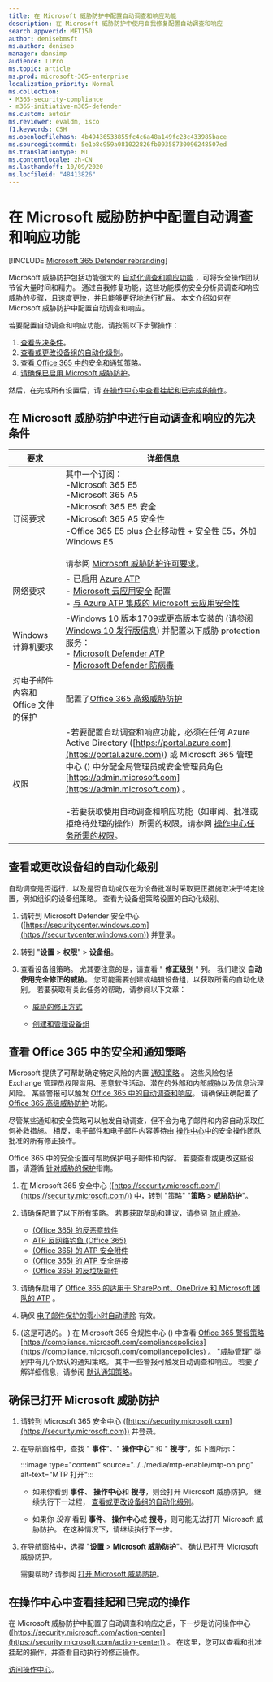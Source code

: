 ```yaml
---
title: 在 Microsoft 威胁防护中配置自动调查和响应功能
description: 在 Microsoft 威胁防护中使用自我修复配置自动调查和响应
search.appverid: MET150
author: denisebmsft
ms.author: deniseb
manager: dansimp
audience: ITPro
ms.topic: article
ms.prod: microsoft-365-enterprise
localization_priority: Normal
ms.collection:
- M365-security-compliance
- m365-initiative-m365-defender
ms.custom: autoir
ms.reviewer: evaldm, isco
f1.keywords: CSH
ms.openlocfilehash: 4b49436533855fc4c6a48a149fc23c433985bace
ms.sourcegitcommit: 5e1b8c959a081022826fb09358730096248507ed
ms.translationtype: MT
ms.contentlocale: zh-CN
ms.lasthandoff: 10/09/2020
ms.locfileid: "48413826"
---
```

# <a name="configure-automated-investigation-and-response-capabilities-in-microsoft-threat-protection"></a>在 Microsoft 威胁防护中配置自动调查和响应功能

[!INCLUDE [Microsoft 365 Defender rebranding](../includes/microsoft-defender.md)]


Microsoft 威胁防护包括功能强大的 [自动化调查和响应功能](mtp-autoir.md) ，可将安全操作团队节省大量时间和精力。 通过自我修复功能，这些功能模仿安全分析员调查和响应威胁的步骤，且速度更快，并且能够更好地进行扩展。 本文介绍如何在 Microsoft 威胁防护中配置自动调查和响应。

若要配置自动调查和响应功能，请按照以下步骤操作：

1. [查看先决条件](#prerequisites-for-automated-investigation-and-response-in-microsoft-threat-protection)。
2. [查看或更改设备组的自动化级别](#review-or-change-the-automation-level-for-device-groups)。
3. [查看 Office 365 中的安全和通知策略](#review-your-security-and-alert-policies-in-office-365)。
4. [请确保已启用 Microsoft 威胁防护](#make-sure-microsoft-threat-protection-is-turned-on)。

然后，在完成所有设置后，请 [在操作中心中查看挂起和已完成的操作](#review-pending-and-completed-actions-in-the-action-center)。 


## <a name="prerequisites-for-automated-investigation-and-response-in-microsoft-threat-protection"></a>在 Microsoft 威胁防护中进行自动调查和响应的先决条件

|要求 |详细信息 |
|--|--|
|订阅要求 |其中一个订阅： <br/>-Microsoft 365 E5 <br/>-Microsoft 365 A5 <br/>-Microsoft 365 E5 安全<br/>-Microsoft 365 A5 安全性<br/>-Office 365 E5 plus 企业移动性 + 安全性 E5，外加 Windows E5<br/><br/>请参阅 [Microsoft 威胁防护许可要求](https://docs.microsoft.com/microsoft-365/security/mtp/prerequisites?#licensing-requirements)。|
|网络要求 |- 已启用 [Azure ATP](https://docs.microsoft.com/azure-advanced-threat-protection/what-is-atp)<br/>- [Microsoft 云应用安全](https://docs.microsoft.com/cloud-app-security/what-is-cloud-app-security) 配置<br/>- [与 Azure ATP 集成的 Microsoft 云应用安全性](https://docs.microsoft.com/cloud-app-security/aatp-integration) |
|Windows 计算机要求 |-Windows 10 版本1709或更高版本安装的 (请参阅 [Windows 10 发行版信息](https://docs.microsoft.com/windows/release-information/)) 并配置以下威胁 protection 服务：<br/>- [Microsoft Defender ATP](https://docs.microsoft.com/windows/security/threat-protection/microsoft-defender-atp/configure-endpoints) <br/>- [Microsoft Defender 防病毒](https://docs.microsoft.com/windows/security/threat-protection/windows-defender-antivirus/configure-windows-defender-antivirus-features) |
|对电子邮件内容和 Office 文件的保护 |配置了[Office 365 高级威胁防护](https://docs.microsoft.com/microsoft-365/security/office-365-security/office-365-atp#configure-atp-policies) |
|权限 |-若要配置自动调查和响应功能，必须在任何 Azure Active Directory ([https://portal.azure.com](https://portal.azure.com)) 或 Microsoft 365 管理中心 () 中分配全局管理员或安全管理员角色 [https://admin.microsoft.com](https://admin.microsoft.com) 。<br/><br/>-若要获取使用自动调查和响应功能（如审阅、批准或拒绝待处理的操作）所需的权限，请参阅 [操作中心任务所需的权限](mtp-action-center.md#required-permissions-for-action-center-tasks)。 |

## <a name="review-or-change-the-automation-level-for-device-groups"></a>查看或更改设备组的自动化级别

自动调查是否运行，以及是否自动或仅在为设备批准时采取更正措施取决于特定设置，例如组织的设备组策略。 查看为设备组策略设置的自动化级别。

1. 请转到 Microsoft Defender 安全中心 ([https://securitycenter.windows.com](https://securitycenter.windows.com)) 并登录。

2. 转到 "**设置**  >  **权限**"  >  **设备组**。 

3. 查看设备组策略。 尤其要注意的是，请查看 " **修正级别** " 列。 我们建议 **自动使用完全修正的威胁**。  您可能需要创建或编辑设备组，以获取所需的自动化级别。 若要获取有关此任务的帮助，请参阅以下文章：

   - [威胁的修正方式](https://docs.microsoft.com/windows/security/threat-protection/microsoft-defender-atp/automated-investigations#how-threats-are-remediated)
   
   - [创建和管理设备组](https://docs.microsoft.com/windows/security/threat-protection/microsoft-defender-atp/machine-groups) 

## <a name="review-your-security-and-alert-policies-in-office-365"></a>查看 Office 365 中的安全和通知策略

Microsoft 提供了可帮助确定特定风险的内置 [通知策略](https://docs.microsoft.com/microsoft-365/compliance/alert-policies) 。 这些风险包括 Exchange 管理员权限滥用、恶意软件活动、潜在的外部和内部威胁以及信息治理风险。 某些警报可以触发 [Office 365 中的自动调查和响应](https://docs.microsoft.com/microsoft-365/security/office-365-security/office-365-air)。 请确保正确配置了 [Office 365 高级威胁防护](https://docs.microsoft.com/microsoft-365/security/office-365-security/office-365-atp) 功能。

尽管某些通知和安全策略可以触发自动调查，但不会为电子邮件和内容自动采取任何补救措施。 相反，电子邮件和电子邮件内容等待由 [操作中心](mtp-action-center.md)中的安全操作团队批准的所有修正操作。

Office 365 中的安全设置可帮助保护电子邮件和内容。 若要查看或更改这些设置，请遵循 [针对威胁的保护](https://docs.microsoft.com/microsoft-365/security/office-365-security/protect-against-threats)指南。

1. 在 Microsoft 365 安全中心 ([https://security.microsoft.com/](https://security.microsoft.com/)) 中，转到 "策略" "**策略**  >  **威胁防护**"。

2. 请确保配置了以下所有策略。 若要获取帮助和建议，请参阅 [防止威胁](https://docs.microsoft.com/microsoft-365/security/office-365-security/protect-against-threats)。

   - [ (Office 365) 的反恶意软件 ](https://docs.microsoft.com/microsoft-365/security/office-365-security/protect-against-threats#part-1---anti-malware-protection)
   - [ATP 反网络钓鱼 (Office 365) ](https://docs.microsoft.com/microsoft-365/security/office-365-security/protect-against-threats#part-2---anti-phishing-protection)
   - [ (Office 365) 的 ATP 安全附件 ](https://docs.microsoft.com/microsoft-365/security/office-365-security/protect-against-threats#atp-safe-attachments-policies)
   - [ (Office 365) 的 ATP 安全链接 ](https://docs.microsoft.com/microsoft-365/security/office-365-security/protect-against-threats#atp-safe-links-policies)
   - [ (Office 365) 的反垃圾邮件 ](https://docs.microsoft.com/microsoft-365/security/office-365-security/protect-against-threats#part-3---anti-spam-protection) 

4. 请确保启用了 [Office 365 的适用于 SharePoint、OneDrive 和 Microsoft 团队的 ATP](https://docs.microsoft.com/microsoft-365/security/office-365-security/protect-against-threats#part-5---turn-on-atp-for-sharepoint-onedrive-and-microsoft-teams-workloads) 。

5. 确保 [电子邮件保护的零小时自动清除](https://docs.microsoft.com/microsoft-365/security/office-365-security/protect-against-threats#zero-hour-auto-purge-for-email-in-eop) 有效。 

8.  (这是可选的。 ) 在 Microsoft 365 合规性中心 () 中查看 [Office 365 警报策略](https://docs.microsoft.com/microsoft-365/compliance/alert-policies) [https://compliance.microsoft.com/compliancepolicies](https://compliance.microsoft.com/compliancepolicies) 。 "威胁管理" 类别中有几个默认的通知策略。 其中一些警报可触发自动调查和响应。 若要了解详细信息，请参阅 [默认通知策略](https://docs.microsoft.com/microsoft-365/compliance/alert-policies?#default-alert-policies)。
 
## <a name="make-sure-microsoft-threat-protection-is-turned-on"></a>确保已打开 Microsoft 威胁防护

1. 请转到 Microsoft 365 安全中心 ([https://security.microsoft.com](https://security.microsoft.com)) 并登录。

2. 在导航窗格中，查找 " **事件**"、" **操作中心**" 和 " **搜寻**"，如下图所示：

   :::image type="content" source="../../media/mtp-enable/mtp-on.png" alt-text="MTP 打开":::

   - 如果你看到 **事件**、 **操作中心**和 **搜寻**，则会打开 Microsoft 威胁防护。 继续执行下一过程， [查看或更改设备组的自动化级别](#review-or-change-the-automation-level-for-device-groups)。

   - 如果你 *没有* 看到 **事件**、 **操作中心**或 **搜寻**，则可能无法打开 Microsoft 威胁防护。 在这种情况下，请继续执行下一步。

3. 在导航窗格中，选择 "**设置**  >  **Microsoft 威胁防护**"。 确认已打开 Microsoft 威胁防护。 

   需要帮助? 请参阅 [打开 Microsoft 威胁防护](https://docs.microsoft.com/microsoft-365/security/mtp/mtp-enable)。

## <a name="review-pending-and-completed-actions-in-the-action-center"></a>在操作中心中查看挂起和已完成的操作

在 Microsoft 威胁防护中配置了自动调查和响应之后，下一步是访问操作中心 ([https://security.microsoft.com/action-center](https://security.microsoft.com/action-center)) 。 在这里，您可以查看和批准挂起的操作，并查看自动执行的修正操作。 

[访问操作中心](mtp-action-center.md)。
